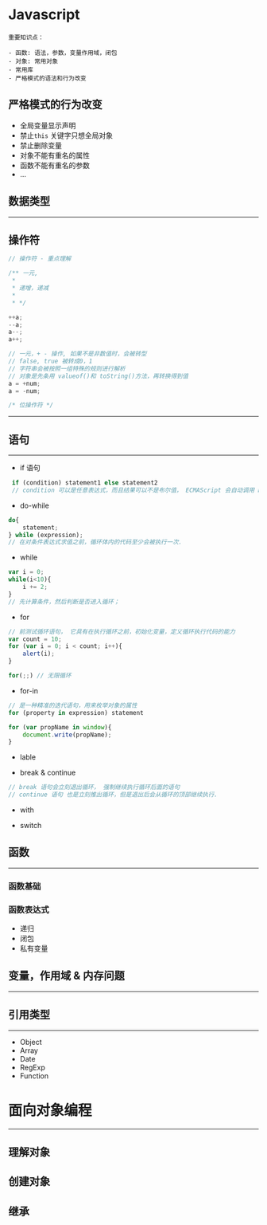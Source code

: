 # Javascript

```
重要知识点：

- 函数: 语法，参数，变量作用域，闭包
- 对象: 常用对象
- 常用库
- 严格模式的语法和行为改变
```

## 严格模式的行为改变

>

- 全局变量显示声明
- 禁止`this` 关键字只想全局对象
- 禁止删除变量
- 对象不能有重名的属性
- 函数不能有重名的参数
- ...

## 数据类型

---

## 操作符

```javascript
// 操作符 - 重点理解

/** 一元,
 *
 * 递增，递减
 *
 * */

++a;
--a;
a--;
a++;

// 一元，+ - 操作, 如果不是非数值时，会被转型
// false, true 被转成0，1
// 字符串会被按照一组特殊的规则进行解析
// 对象是先条用 valueof()和 toString()方法，再转换得到值
a = +num;
a = -num;
```

```javascript
/* 位操作符 */
```

---

## 语句

---

- if 语句
> 
~~~ javascript
 if (condition) statement1 else statement2
 // condition 可以是任意表达式，而且结果可以不是布尔值， ECMAScript 会自动调用 Boolean() 转换函数转换为布尔值。
~~~

- do-while

~~~ javascript
do{
    statement;
} while (expression);
// 在对条件表达式求值之前，循环体内的代码至少会被执行一次.
~~~

- while

~~~ javascript
var i = 0;
while(i<10){
    i += 2;
}
// 先计算条件，然后判断是否进入循环；
~~~

- for

~~~ javascript
// 前测试循环语句， 它具有在执行循环之前，初始化变量，定义循环执行代码的能力
var count = 10;
for (var i = 0; i < count; i++){
    alert(i);
}

for(;;) // 无限循环
~~~

- for-in

~~~ javascript
// 是一种精准的迭代语句，用来枚举对象的属性
for (property in expression) statement

for (var propName in window){
    document.write(propName);
}
~~~

- lable

- break & continue

~~~ javascript
// break 语句会立刻退出循环， 强制继续执行循环后面的语句
// continue 语句 也是立刻推出循环，但是退出后会从循环的顶部继续执行.
~~~

- with

- switch

## 函数

---

### 函数基础

### 函数表达式

- 递归
- 闭包
- 私有变量

## 变量，作用域 & 内存问题

---

## 引用类型

---

- Object
- Array
- Date
- RegExp
- Function

# 面向对象编程

---

## 理解对象

## 创建对象

## 继承
